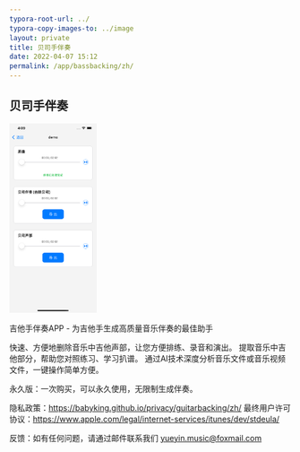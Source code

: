 ```yaml
---
typora-root-url: ../
typora-copy-images-to: ../image
layout: private
title: 贝司手伴奏
date: 2022-04-07 15:12
permalink: /app/bassbacking/zh/
---
```


## 贝司手伴奏

<img src="/image/Simulator Screen Shot - iPhone 11 Pro Max - 2023-02-13 at 16.09.55-6279370.png" alt="Simulator Screen Shot - iPhone 11 Pro Max - 2023-02-13 at 16.09.55" style="zoom:33%;" />



吉他手伴奏APP - 为吉他手生成高质量音乐伴奏的最佳助手

快速、方便地删除音乐中吉他声部，让您方便排练、录音和演出。
提取音乐中吉他部分，帮助您对照练习、学习扒谱。
通过AI技术深度分析音乐文件或音乐视频文件，一键操作简单方便。

永久版：一次购买，可以永久使用，无限制生成伴奏。

隐私政策：https://babyking.github.io/privacy/guitarbacking/zh/
最终用户许可协议：https://www.apple.com/legal/internet-services/itunes/dev/stdeula/

反馈：如有任何问题，请通过邮件联系我们 yueyin.music@foxmail.com





